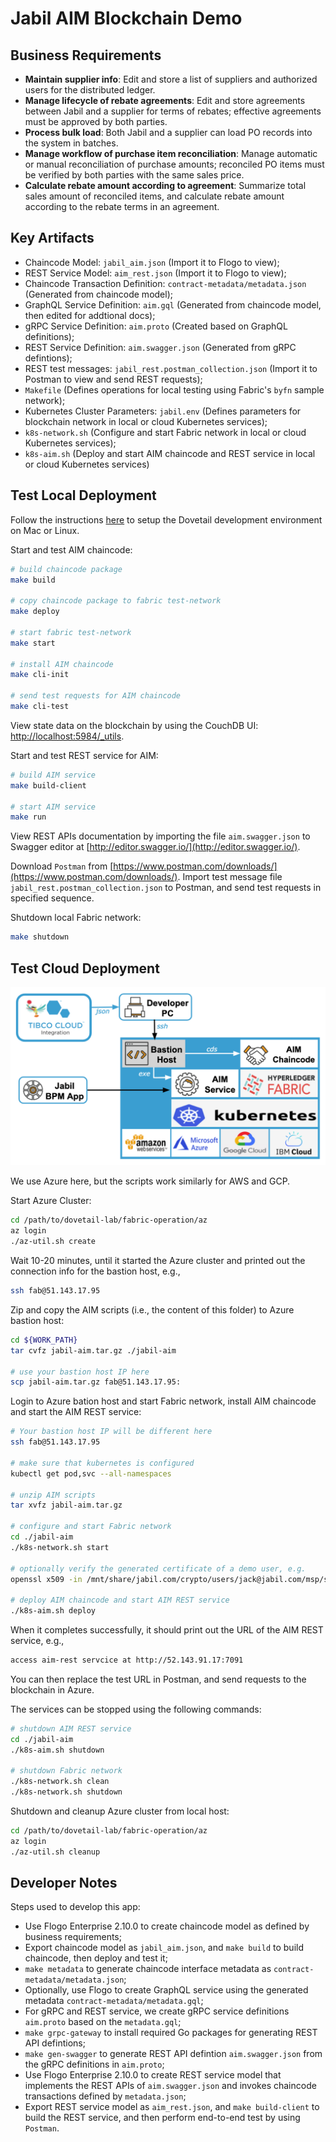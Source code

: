 # Jabil AIM Blockchain Demo

## Business Requirements

- **Maintain supplier info**: Edit and store a list of suppliers and authorized users for the distributed ledger.
- **Manage lifecycle of rebate agreements**: Edit and store agreements between Jabil and a supplier for terms of rebates; effective agreements must be approved by both parties.
- **Process bulk load**: Both Jabil and a supplier can load PO records into the system in batches.
- **Manage workflow of purchase item reconciliation**: Manage automatic or manual reconciliation of purchase amounts; reconciled PO items must be verified by both parties with the same sales price.
- **Calculate rebate amount according to agreement**: Summarize total sales amount of reconciled items, and calculate rebate amount according to the rebate terms in an agreement.

## Key Artifacts

- Chaincode Model: `jabil_aim.json` (Import it to Flogo to view);
- REST Service Model: `aim_rest.json` (Import it to Flogo to view);
- Chaincode Transaction Definition: `contract-metadata/metadata.json` (Generated from chaincode model);
- GraphQL Service Definition: `aim.gql` (Generated from chaincode model, then edited for addtional docs);
- gRPC Service Definition: `aim.proto` (Created based on GraphQL definitions);
- REST Service Definition: `aim.swagger.json` (Generated from gRPC defintions);
- REST test messages: `jabil_rest.postman_collection.json` (Import it to Postman to view and send REST requests);
- `Makefile` (Defines operations for local testing using Fabric's `byfn` sample network);
- Kubernetes Cluster Parameters: `jabil.env` (Defines parameters for blockchain network in local or cloud Kubernetes services);
- `k8s-network.sh` (Configure and start Fabric network in local or cloud Kubernetes services);
- `k8s-aim.sh` (Deploy and start AIM chaincode and REST service in local or cloud Kubernetes services)

## Test Local Deployment

Follow the instructions [here](https://github.com/dovetail-lab/fabric-cli) to setup the Dovetail development environment on Mac or Linux.

Start and test AIM chaincode:

```bash
# build chaincode package
make build

# copy chaincode package to fabric test-network
make deploy

# start fabric test-network
make start

# install AIM chaincode
make cli-init

# send test requests for AIM chaincode
make cli-test
```

View state data on the blockchain by using the CouchDB UI: [http://localhost:5984/\_utils](http://localhost:5984/_utils).

Start and test REST service for AIM:

```bash
# build AIM service
make build-client

# start AIM service
make run
```

View REST APIs documentation by importing the file `aim.swagger.json` to Swagger editor at [http://editor.swagger.io/](http://editor.swagger.io/).

Download `Postman` from [https://www.postman.com/downloads/](https://www.postman.com/downloads/). Import test message file `jabil_rest.postman_collection.json` to Postman, and send test requests in specified sequence.

Shutdown local Fabric network:

```bash
make shutdown
```

## Test Cloud Deployment

![Logical Architecture](docs/CloudDeployment.png)

We use Azure here, but the scripts work similarly for AWS and GCP.

Start Azure Cluster:

```bash
cd /path/to/dovetail-lab/fabric-operation/az
az login
./az-util.sh create
```

Wait 10-20 minutes, until it started the Azure cluster and printed out the connection info for the bastion host, e.g.,

```bash
ssh fab@51.143.17.95
```

Zip and copy the AIM scripts (i.e., the content of this folder) to Azure bastion host:

```bash
cd ${WORK_PATH}
tar cvfz jabil-aim.tar.gz ./jabil-aim

# use your bastion host IP here
scp jabil-aim.tar.gz fab@51.143.17.95:
```

Login to Azure bation host and start Fabric network, install AIM chaincode and start the AIM REST service:

```bash
# Your bastion host IP will be different here
ssh fab@51.143.17.95

# make sure that kubernetes is configured
kubectl get pod,svc --all-namespaces

# unzip AIM scripts
tar xvfz jabil-aim.tar.gz

# configure and start Fabric network
cd ./jabil-aim
./k8s-network.sh start

# optionally verify the generated certificate of a demo user, e.g.
openssl x509 -in /mnt/share/jabil.com/crypto/users/jack@jabil.com/msp/signcerts/jack@jabil.com-cert.pem -noout -text

# deploy AIM chaincode and start AIM REST service
./k8s-aim.sh deploy
```

When it completes successfully, it should print out the URL of the AIM REST service, e.g.,

```bash
access aim-rest servcice at http://52.143.91.17:7091
```

You can then replace the test URL in Postman, and send requests to the blockchain in Azure.

The services can be stopped using the following commands:

```bash
# shutdown AIM REST service
cd ./jabil-aim
./k8s-aim.sh shutdown

# shutdown Fabric network
./k8s-network.sh clean
./k8s-network.sh shutdown
```

Shutdown and cleanup Azure cluster from local host:

```bash
cd /path/to/dovetail-lab/fabric-operation/az
az login
./az-util.sh cleanup
```

## Developer Notes

Steps used to develop this app:

- Use Flogo Enterprise 2.10.0 to create chaincode model as defined by business requirements;
- Export chaincode model as `jabil_aim.json`, and `make build` to build chaincode, then deploy and test it;
- `make metadata` to generate chaincode interface metadata as `contract-metadata/metadata.json`;
- Optionally, use Flogo to create GraphQL service using the generated metadata `contract-metadata/metadata.gql`;
- For gRPC and REST service, we create gRPC service definitions `aim.proto` based on the `metadata.gql`;
- `make grpc-gateway` to install required Go packages for generating REST API defintions;
- `make gen-swagger` to generate REST API defintion `aim.swagger.json` from the gRPC definitions in `aim.proto`;
- Use Flogo Enterprise 2.10.0 to create REST service model that implements the REST APIs of `aim.swagger.json` and invokes chaincode transactions defined by `metadata.json`;
- Export REST service model as `aim_rest.json`, and `make build-client` to build the REST service, and then perform end-to-end test by using `Postman`.

